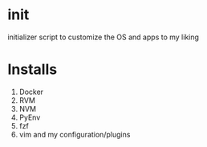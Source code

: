 # init
initializer script to customize the OS and apps to my liking

# Installs
1. Docker
2. RVM
3. NVM
4. PyEnv
5. fzf
6. vim and my configuration/plugins
